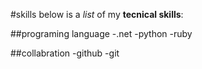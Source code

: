 #skills
below is a _list_ of my **tecnical skills**:

##programing language
-.net
-python
-ruby

##collabration 
-github
-git
